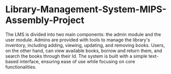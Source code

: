 # Library-Management-System-MIPS-Assembly-Project
The LMS is divided into two main components: the admin module and the user module. Admins
are provided with tools to manage the library's inventory, including adding, viewing, updating, and
removing books. Users, on the other hand, can view available books, borrow and return them, and
search the books through their Id. The system is built with a simple text-based interface, ensuring
ease of use while focusing on core functionalities.
